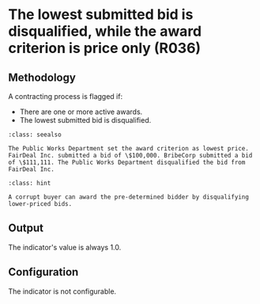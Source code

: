 # The lowest submitted bid is disqualified, while the award criterion is price only (R036)

## Methodology

A contracting process is flagged if:

- There are one or more active awards.
- The lowest submitted bid is disqualified.

```{admonition} Example
:class: seealso

The Public Works Department set the award criterion as lowest price. FairDeal Inc. submitted a bid of \$100,000. BribeCorp submitted a bid of \$111,111. The Public Works Department disqualified the bid from FairDeal Inc.
```

```{admonition} Why is this a red flag?
:class: hint

A corrupt buyer can award the pre-determined bidder by disqualifying lower-priced bids.
```

## Output

The indicator's value is always 1.0.

## Configuration

The indicator is not configurable.
